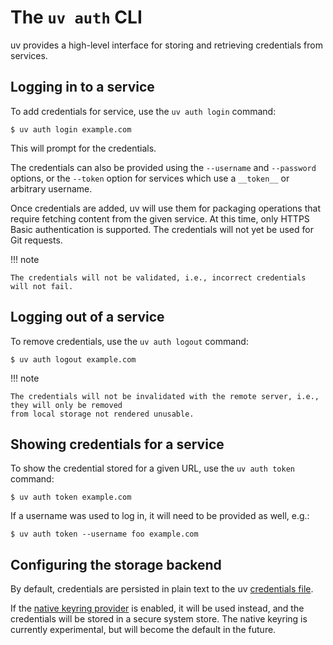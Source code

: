 # The `uv auth` CLI

uv provides a high-level interface for storing and retrieving credentials from services.

## Logging in to a service

To add credentials for service, use the `uv auth login` command:

```console
$ uv auth login example.com
```

This will prompt for the credentials.

The credentials can also be provided using the `--username` and `--password` options, or the
`--token` option for services which use a `__token__` or arbitrary username.

Once credentials are added, uv will use them for packaging operations that require fetching content
from the given service. At this time, only HTTPS Basic authentication is supported. The credentials
will not yet be used for Git requests.

!!! note

    The credentials will not be validated, i.e., incorrect credentials will not fail.

## Logging out of a service

To remove credentials, use the `uv auth logout` command:

```console
$ uv auth logout example.com
```

!!! note

    The credentials will not be invalidated with the remote server, i.e., they will only be removed
    from local storage not rendered unusable.

## Showing credentials for a service

To show the credential stored for a given URL, use the `uv auth token` command:

```console
$ uv auth token example.com
```

If a username was used to log in, it will need to be provided as well, e.g.:

```console
$ uv auth token --username foo example.com
```

## Configuring the storage backend

By default, credentials are persisted in plain text to the uv
[credentials file](./http.md#the-uv-credentials-file).

If the [native keyring provider](./http.md#the-native-keyring-provider) is enabled, it will be used
instead, and the credentials will be stored in a secure system store. The native keyring is
currently experimental, but will become the default in the future.
